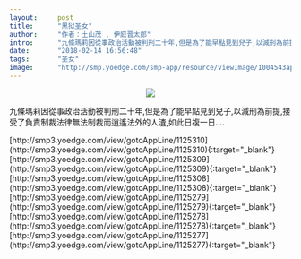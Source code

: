 ```yaml
---
layout:     post
title:      "黑狱圣女"
author:     "作者：土山茂 , 伊庭晋太郎"
intro:      "九條瑪莉因從事政治活動被判刑二十年,但是為了能早點見到兒子,以減刑為前提,接受了負責制裁法律無法制裁而逍遙法外的人渣,如此日複一日...."
date:       "2018-02-14 16:56:48"
tags:       "圣女"
image:      "http://smp.yoedge.com/smp-app/resource/viewImage/1004543appline.png"
---
```

<div style="text-align: center">
<p><img src="http://smp.yoedge.com/smp-app/resource/viewImage/1004543appline.png"/></p>
</div>
<p class="post-meta">
<span>九條瑪莉因從事政治活動被判刑二十年,但是為了能早點見到兒子,以減刑為前提,接受了負責制裁法律無法制裁而逍遙法外的人渣,如此日複一日....</span>
</p>
[http://smp3.yoedge.com/view/gotoAppLine/1125310](http://smp3.yoedge.com/view/gotoAppLine/1125310){:target="_blank"}
[http://smp3.yoedge.com/view/gotoAppLine/1125309](http://smp3.yoedge.com/view/gotoAppLine/1125309){:target="_blank"}
[http://smp3.yoedge.com/view/gotoAppLine/1125308](http://smp3.yoedge.com/view/gotoAppLine/1125308){:target="_blank"}
[http://smp3.yoedge.com/view/gotoAppLine/1125279](http://smp3.yoedge.com/view/gotoAppLine/1125279){:target="_blank"}
[http://smp3.yoedge.com/view/gotoAppLine/1125278](http://smp3.yoedge.com/view/gotoAppLine/1125278){:target="_blank"}
[http://smp3.yoedge.com/view/gotoAppLine/1125277](http://smp3.yoedge.com/view/gotoAppLine/1125277){:target="_blank"}


